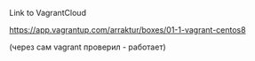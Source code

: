 Link to VagrantCloud

https://app.vagrantup.com/arraktur/boxes/01-1-vagrant-centos8

(через сам vagrant проверил - работает)